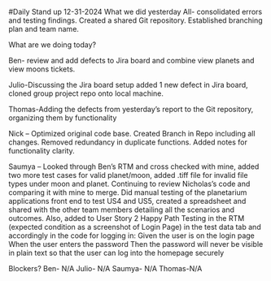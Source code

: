 #Daily Stand up 12-31-2024
What we did yesterday
All- consolidated errors and testing findings. Created a shared Git repository. Established branching plan and team name.

What are we doing today?

Ben- review and add defects to Jira board and combine view planets and view moons tickets. 

Julio-Discussing the Jira board setup added 1 new defect in Jira board, cloned group project repo onto local machine.

Thomas-Adding the defects from yesterday’s report to the Git repository, organizing them by functionality

Nick – Optimized original code base. Created Branch in Repo including all changes. Removed redundancy in duplicate functions. Added notes for functionality clarity.

Saumya – Looked through Ben’s RTM and cross checked with mine, added two more test cases for valid planet/moon, added .tiff file for invalid file types under moon and planet.  Continuing to review Nicholas’s code and comparing it with mine to merge.  Did manual testing of the planetarium applications front end to test US4 and US5, created a spreadsheet and shared with the other team members detailing all the scenarios and outcomes. Also, added to User Story 2 Happy Path Testing in the RTM (expected condition as a screenshot of Login Page) in the test data tab and accordingly in the code for logging in: 
Given the user is on the login page
When the user enters the password
Then the password will never be visible in plain text so that the user can log into the homepage securely


Blockers?
Ben- N/A
Julio- N/A
Saumya- N/A
Thomas-N/A

